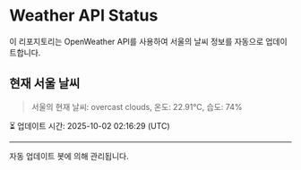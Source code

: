 
# Weather API Status

이 리포지토리는 OpenWeather API를 사용하여 서울의 날씨 정보를 자동으로 업데이트합니다.

## 현재 서울 날씨
> 서울의 현재 날씨: overcast clouds, 온도: 22.91°C, 습도: 74%

⏳ 업데이트 시간: 2025-10-02 02:16:29 (UTC)

---
자동 업데이트 봇에 의해 관리됩니다.
